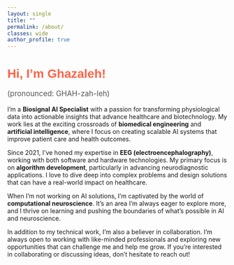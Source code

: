 ```yaml
---
layout: single
title: ""
permalink: /about/
classes: wide
author_profile: true
---
```


<h1 style="color: #FF6347; font-size: 2em; font-family: 'Cursive', sans-serif;">Hi, I’m Ghazaleh!</h1>
<p style="font-size: 1.2em; color: #555;">(pronounced: GHAH-zah-leh)</p>

<p>I’m a <strong>Biosignal AI Specialist</strong> with a passion for transforming physiological data into actionable insights that advance healthcare and biotechnology. My work lies at the exciting crossroads of <strong>biomedical engineering</strong> and <strong>artificial intelligence</strong>, where I focus on creating scalable AI systems that improve patient care and health outcomes.</p>

<p>Since 2021, I’ve honed my expertise in <strong>EEG (electroencephalography)</strong>, working with both software and hardware technologies. My primary focus is on <strong>algorithm development</strong>, particularly in advancing neurodiagnostic applications. I love to dive deep into complex problems and design solutions that can have a real-world impact on healthcare.</p>

<p>When I’m not working on AI solutions, I’m captivated by the world of <strong>computational neuroscience</strong>. It’s an area I’m always eager to explore more, and I thrive on learning and pushing the boundaries of what’s possible in AI and neuroscience.</p>

<p>In addition to my technical work, I’m also a believer in collaboration. I’m always open to working with like-minded professionals and exploring new opportunities that can challenge me and help me grow. If you’re interested in collaborating or discussing ideas, don’t hesitate to reach out!</p>


<!-- ## Expertise

- **Programming Languages**: Python, R, SQL, C/C++, MATLAB
- **Cloud Technologies**: AWS, Compute Canada Cloud
- **Machine Learning & AI**:
  - Deep Learning: CNNs, RNNs, GANs, Autoencoders
  - Supervised & Unsupervised Learning
  - Natural Language Processing
  - Computer Vision
- **Frameworks & Libraries**:
  - TensorFlow, Keras, PyTorch, JAX
  - OpenCV, SciPy, Scikit-learn
  - Hugging Face Transformers, spaCy
  - Tidyverse, PostgreSQL, Boost
- **Dev & Ops**:
  - MLOps, Docker, Git, CI/CD Pipelines
- **Healthcare Data & Compliance**:
  - FHIR, EHR, EMR, HIS
  - HIPAA, FDA, HL7 Standards
- **Markup & Documentation**: HTML, LaTeX, Markdown
- **Operating Systems**: Ubuntu Linux, Windows, macOS


### Education
- **[M.Sc.]**, [Computational Medicine]  
  [University of Montreal], [2024]

- **[B.Sc.]**, [Biomedical Engineering]  
  [Tehran Polytechnic], [2020]

### Beyond Work
When I’m not analyzing data or coding algorithms, I enjoy meditation and practing . I’m also passionate about mentoring aspiring AI researchers and sharing and gaining knowledge at conferences. -->
